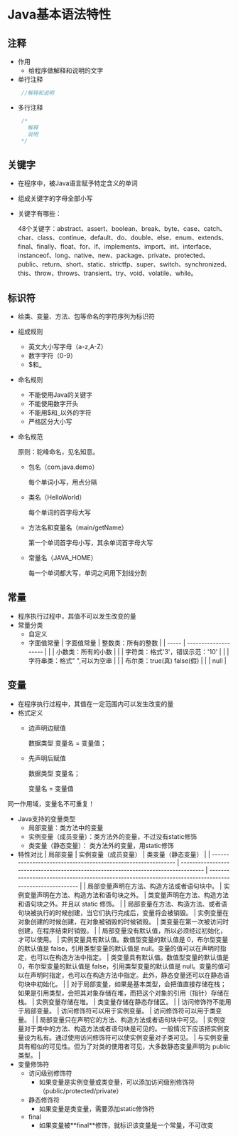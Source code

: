 # Java基本语法特性

## 注释

-   作用
    -   给程序做解释和说明的文字
-   单行注释
    ```java
     //解释和说明
    
    ```
-   多行注释
    ```java
     /*
       解释
       说明
     */
    ```

## 关键字

-   在程序中，被Java语言赋予特定含义的单词
-   组成关键字的字母全部小写
-   关键字有哪些：

    48个关键字：abstract、assert、boolean、break、byte、case、catch、char、class、continue、default、do、double、else、enum、extends、final、finally、float、for、if、implements、import、int、interface、instanceof、long、native、new、package、private、protected、public、return、short、static、strictfp、super、switch、synchronized、this、throw、throws、transient、try、void、volatile、while。

## 标识符

-   给类、变量、方法、包等命名的字符序列为标识符
-   组成规则
    -   英文大小写字母（a-z,A-Z）
    -   数字字符（0-9）
    -   \$和\_
-   命名规则
    -   不能使用Java的关键字
    -   不能使用数字开头
    -   不能用\$和\_以外的字符
    -   严格区分大小写
-   命名规范

    原则：驼峰命名，见名知意。
    -   包名（com.java.demo）

        &#x20;每个单词小写，用点分隔
    -   类名（HelloWorld）

        每个单词的首字母大写
    -   方法名和变量名（main/getName）

        第一个单词首字母小写，其余单词首字母大写
    -   常量名（JAVA\_HOME）

        每一个单词都大写，单词之间用下划线分割

## 常量

-   程序执行过程中，其值不可以发生改变的量
-   常量分类
    -   自定义
    -   字面值常量
        | 字面值常量 | 整数类：所有的整数            |
        | ----- | -------------------- |
        |       | 小数类：所有的小数            |
        |       | 字符类：格式'3'，错误示范：'10'  |
        |       | 字符串类：格式" ",可以为空串     |
        |       | 布尔类：true(真) false(假) |
        |       | null                 |

## 变量

-   在程序执行过程中，其值在一定范围内可以发生改变的量
-   格式定义
    -   边声明边赋值

        &#x20; 数据类型 变量名 = 变量值；
    -   先声明后赋值

        &#x20; 数据类型 变量名；

        &#x20; 变量名 = 变量值

同一作用域，变量名不可重复！

-   Java支持的变量类型
    -   局部变量：类方法中的变量
    -   实例变量（成员变量）：类方法外的变量，不过没有static修饰
    -   类变量（静态变量）： 类方法外的变量，用static修饰
-   特性对比
    | 局部变量                                                          | 实例变量（成员变量）                                                                         | 类变量（静态变量）                                                                                              |
    | ------------------------------------------------------------- | ---------------------------------------------------------------------------------- | ------------------------------------------------------------------------------------------------------ |
    | 局部变量声明在方法、构造方法或者语句块中。                                         | 实例变量声明在方法、构造方法和语句块之外。                                                              | 类变量声明在方法、构造方法和语句块之外。并且以 static 修饰。                                                                     |
    | 局部变量在方法、构造方法、或者语句块被执行的时候创建，当它们执行完成后，变量将会被销毁。                  | 实例变量在对象创建的时候创建，在对象被销毁的时候销毁。                                                        | 类变量在第一次被访问时创建，在程序结束时销毁。                                                                                |
    | 局部变量没有默认值，所以必须经过初始化，才可以使用。                                    | 实例变量具有默认值。数值型变量的默认值是 0，布尔型变量的默认值是 false，引用类型变量的默认值是 null。变量的值可以在声明时指定，也可以在构造方法中指定。 | 类变量具有默认值。数值型变量的默认值是 0，布尔型变量的默认值是 false，引用类型变量的默认值是 null。变量的值可以在声明时指定，也可以在构造方法中指定。此外，静态变量还可以在静态语句块中初始化。 |
    | 对于局部变量，如果是基本类型，会把值直接存储在栈；如果是引用类型，会把其对象存储在堆，而把这个对象的引用（指针）存储在栈。 | 实例变量存储在堆。                                                                          | 类变量存储在静态存储区。                                                                                           |
    | 访问修饰符不能用于局部变量。                                                | 访问修饰符可以用于实例变量。                                                                     | 访问修饰符可以用于类变量。                                                                                          |
    | 局部变量只在声明它的方法、构造方法或者语句块中可见。                                    | 实例变量对于类中的方法、构造方法或者语句块是可见的。一般情况下应该把实例变量设为私有。通过使用访问修饰符可以使实例变量对子类可见。                  | 与实例变量具有相似的可见性。但为了对类的使用者可见，大多数静态变量声明为 public 类型。                                                        |
-   变量修饰符
    -   访问级别修饰符
        -   如果变量是实例变量或类变量，可以添加访问级别修饰符（public/protected/private）
    -   静态修饰符
        -   如果变量是类变量，需要添加static修饰符
    -   final
        -   如果变量被\*\*final\*\*修饰，就标识该变量是一个常量，不可改变



